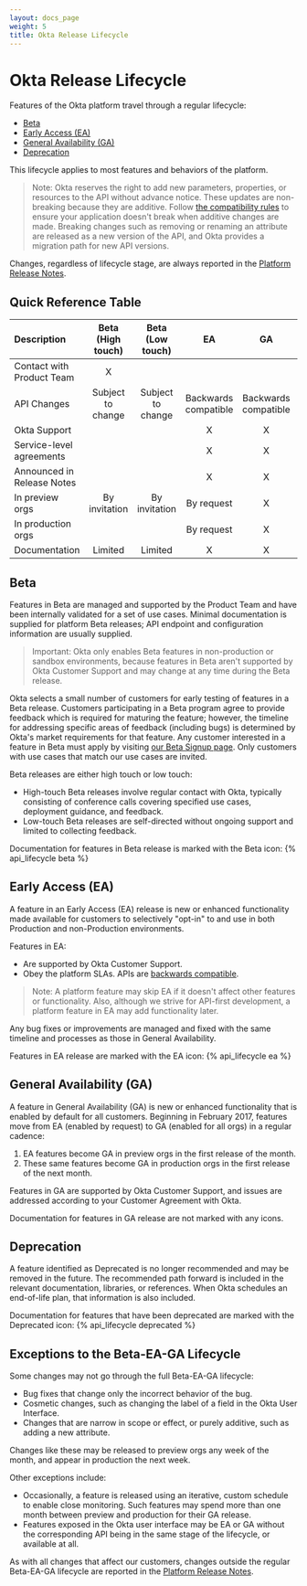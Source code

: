 ```yaml
---
layout: docs_page
weight: 5
title: Okta Release Lifecycle
---
```


# Okta Release Lifecycle

Features of the Okta platform travel through a regular lifecycle:

* [Beta](#beta)
* [Early Access (EA)](#early-access-ea)
* [General Availability (GA)](#general-availability-ga)
* [Deprecation](#deprecation)

This lifecycle applies to most features and behaviors of the platform.

>Note: Okta reserves the right to add new parameters, properties, or resources to the API without advance notice. 
These updates are non-breaking because they are additive. Follow [the compatibility rules](/docs/api/getting_started/design_principles.html) to ensure your application doesn't break
when additive changes are made. 
Breaking changes such as removing or renaming an attribute are released as a new version of the API, and Okta provides a migration path for new API versions.

Changes, regardless of lifecycle stage, are always reported in the [Platform Release Notes](/docs/platform-release-notes/platform-release-notes.html).

## Quick Reference Table

| Description | Beta (High touch) | Beta (Low touch) | EA |  GA  | Deprecated |
|:------------|:------------------:|:-----------------:|:---:|:---:|:---:|
| Contact with Product Team  |     X             |                   |       |       |       |
| API  Changes               | Subject to change | Subject to change | Backwards compatible  | Backwards compatible   | N/A   |
| Okta Support               |                   |                      | X   | X   |     |
| Service-level agreements   |                   |                      | X   | X   | X   |
| Announced in Release Notes |                   |                      | X   | X   | X      |
| In preview orgs            | By invitation     | By invitation        | By request | X | X |
| In production orgs         |                   |                      | By request | X | X |
| Documentation              | Limited           | Limited              | X   | X   | X   |

## Beta

Features in Beta are managed and supported by the Product Team and have been internally validated for a set of use cases. 
Minimal documentation is supplied for platform Beta releases; API endpoint and configuration information are usually supplied.

>Important: Okta only enables Beta features in non-production or sandbox environments, because features in Beta aren't supported by Okta Customer Support and
may change at any time during the Beta release.

Okta selects a small number of customers for early testing of features in a Beta release. 
Customers participating in a Beta program agree to provide feedback which is required for maturing the feature; 
however, the timeline for addressing specific areas of feedback (including bugs) is determined by Okta's market requirements for that feature.
Any customer interested in a feature in Beta must apply by visiting [our Beta Signup page](https://oktabeta.zendesk.com/hc/en-us). 
Only customers with use cases that match our use cases are invited.

Beta releases are either high touch or low touch:

* High-touch Beta releases involve regular contact with Okta, typically consisting of conference calls covering specified use cases, deployment guidance, and feedback.
* Low-touch Beta releases are self-directed without ongoing support and limited to collecting feedback.

Documentation for features in Beta release is marked with the Beta icon: {% api_lifecycle beta %}

## Early Access (EA)

A feature in an Early Access (EA) release is new or enhanced functionality made available for customers to selectively "opt-in" to and use in both Production and non-Production environments. 

Features in EA:

* Are supported by Okta Customer Support.
* Obey the platform SLAs. APIs are [backwards compatible](/docs/api/getting_started/design_principles.html).

>Note: A platform feature may skip EA if it doesn't affect other features or functionality. 
Also, although we strive for API-first development, a platform feature in EA may add functionality later.

Any bug fixes or improvements are managed and fixed with the same timeline and processes as those in General Availability.

Features in EA release are marked with the EA icon: {% api_lifecycle ea %}

## General Availability (GA)

A feature in General Availability (GA) is new or enhanced functionality that is enabled by default for all customers. 
Beginning in February 2017, features move from EA (enabled by request) to GA (enabled for all orgs) in a regular cadence:

1. EA features become GA in preview orgs in the first release of the month. 
2. These same features become GA in production orgs in the first release of the next month.
 
Features in GA are supported by Okta Customer Support, and issues are addressed according to your Customer Agreement with Okta.    

Documentation for features in GA release are not marked with any icons.

## Deprecation

A feature identified as Deprecated is no longer recommended and may be removed in the future. 
The recommended path forward is included in the relevant documentation, libraries, or references.
When Okta schedules an end-of-life plan, that information is also included.

Documentation for features that have been deprecated are marked with the Deprecated icon: {% api_lifecycle deprecated %}

## Exceptions to the Beta-EA-GA Lifecycle

Some changes may not go through the full Beta-EA-GA lifecycle:

*  Bug fixes that change only the incorrect behavior of the bug.
* Cosmetic changes, such as changing the label of a field in the Okta User Interface.
* Changes that are narrow in scope or effect, or purely additive, such as adding a new attribute.

Changes like these may be released to preview orgs any week of the month, and appear in production the next week.

Other exceptions include:

* Occasionally, a feature is released using an iterative, custom schedule to enable close monitoring.
Such features may spend more than one month between preview and production for their GA release.
* Features exposed in the Okta user interface may be EA or GA without the corresponding API being in the same stage of the lifecycle, or available at all.

As with all changes that affect our customers, changes outside the regular Beta-EA-GA lifecycle are reported in the [Platform Release Notes](/docs/platform-release-notes/platform-release-notes.html).
